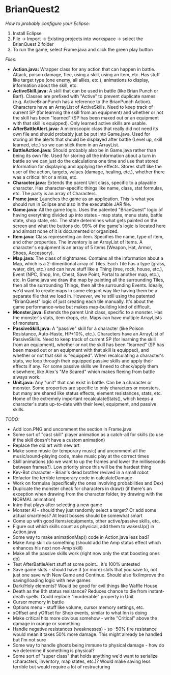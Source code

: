 # BrianQuest2

<em>How to probably configure your Eclipse:</em>
<ol>
<li>Install Eclipse
<li>File -> Import -> Existing projects into workspace -> select the BrianQuest 2 folder
<li>To run the game, select Frame.java and click the green play button
</ol>

<em>Files:</em>
<ul>
<li><b>Action.java:</b> Wrapper class for any action that can happen in battle. Attack, poison damage, flee, using a skill, using an item, etc. Has stuff like target type (one enemy, all allies, etc.), animations to display, information about the skill, etc.
<li><b>ActiveSkill.java:</b> A skill that can be used in battle (like Brian Punch or Barf). Classes are prefixed with "Active" to prevent duplicate names (e.g. ActiveBrianPunch has a reference to the BrianPunch Action). Characters have an ArrayList of ActiveSkills. Need to keep track of current SP (for learning the skill from an equipment) and whether or not the skill has been "learned" (SP has been maxed out or an equipment with that skill is equipped). Only learned active skills are usable.
<li><b>AfterBattleAlert.java:</b> A microscopic class that really did not need its own file and should probably just be put into Game.java. Used for storing all the alerts that should be displayed after battle (Level up, skill learned, etc.) so we can stick them in an ArrayList.
<li><b>BattleAction.java:</b> Should probably also be in Game.java rather than being its own file. Used for storing all the information about a turn in battle so we can just do the calculations one time and use that stored information for displaying and applying the effects. Stores stuff like the user of the action, targets, values (damage, healing, etc.), whether there was a critical hit or a miss, etc.
<li><b>Character.java:</b> Extends the parent Unit class, specific to a playable character. Has character-specific things like name, class, stat formulas, etc. The party is an array of Characters.
<li><b>Frame.java:</b> Launches the game as an application. This is what you should run in Eclipse and also in the executable JAR file.
<li><b>Game.java:</b> All the game logic. Uses the patented "BrianQuest" logic of having everything divided up into states - map state, menu state, battle state, shop state, etc. The state determines what gets painted on the screen and what the buttons do. 99% of the game's logic is located here and almost none of it is documented or organized.
<li><b>Item.java:</b> Class representing an item. Specifies the name, type of item, and other properties. The inventory is an ArrayList of Items. A character's equipment is an array of 5 items (Weapon, Hat, Armor, Shoes, Accessory).
<li><b>Map.java:</b> The class of nightmares. Contains all the information about a Map, which is a 2-dimentional array of Tiles. Each Tile has a type (grass, water, dirt, etc.) and can have stuff like a Thing (tree, rock, house, etc.), Event (NPC, Shop, Inn, Chest, Save Point, Portal to another map, etc.), etc. In Game.java we draw the map by painting all the surrounding Tiles, then all the surrounding Things, then all the surrounding Events. Ideally, we'd want to create maps in some elegant way like having them be a separate file that we load in. However, we're still using the patented "BrianQuest" logic of just creating each tile manually. It's about the game performance-wise but makes map-building kind of difficult.
<li><b>Monster.java:</b> Extends the parent Unit class, specific to a monster. Has the monster's stats, item drops, etc. Maps can have multiple ArrayLists of monsters.
<li><b>PassiveSkill.java:</b> A "passive" skill for a character (like Poison Resistance, Auto-Haste, HP+10%, etc.). Characters have an ArrayList of PassiveSkills. Need to keep track of current SP (for learning the skill from an equipment), whether or not the skill has been "learned" (SP has been maxed out or an equipment with that skill is equipped), and whether or not that skill is "equipped". When recalculating a character's stats, we loop through their equipped passive skills and apply their effects if any. For some passive skills we'll need to check/apply them elsewhere, like Alex's "Me Scared" which makes fleeing from battle always work.
<li><b>Unit.java:</b> Any "unit" that can exist in battle. Can be a character or monster. Some properties are specific to only characters or monsters, but many are shared like status effects, element resistances, stats, etc. Home of the extremely important recalculateStats(), which keeps a character's stats up-to-date with their level, equipment, and passive skills.
</ul>

<em>TODO:</em>
<ul>
<li>Add icon.PNG and uncomment the section in Frame.java
<li>Some sort of "cast skill" player animation as a catch-all for skills (to use if the skill doesn't have a custom animation)
<li>Replace the old art with new art
<li>Make some music (or temporary music) and uncomment all the music/sound-playing code, make music play at the correct times
<li>Skill animations (do we want to up the frames and lower the milliseconds between frames?). Low priority since this will be the hardest thing
<li>Kev-Bot character - Brian's dead brother revived in a small robot
<li>Refactor the terrible temporary code in calculateDamage
<li>Work on formulas (specifically the ones involving probabilities and Dex)
<li>Duplicate the monster check for characters in draw() (if there's an exception when drawing from the character folder, try drawing with the NORMAL animation)
<li>Intro that plays after selecting a new game
<li>Monster AI - should they just randomly select a target? Or add some actual smartness? At least bosses should be somewhat smart
<li>Come up with good items/equipments, other active/passive skills, etc.
<li>Figure out which skills count as physical, add them to wakesUp() in Action.java
<li>Some way to make animationMap() code in Action.java less bad?
<li>Make Amp skill do something (should add the Amp status effect which enhances his next non-Amp skill)
<li>Make all the passive skills work (right now only the stat boosting ones do)
<li>Test AfterBattleAlert stuff at some point... it's 100% untested
<li>Save game slots - should have 3 (or more) slots that you save to, not just one save with New Game and Continue. Should also fix/improve the saving/loading logic with new games
<li>Dark/Holy elements? Would be good for evil things like Waffle House
<li>Death as the 8th status resistance? Reduces chance to die from instant-death spells. Could replace "murderable" property in Unit
<li>Cursor memory in battle
<li>Options menu - stuff like volume, cursor memory settings, etc.
<li>xOffset and yOffset for Shop events, similar to what Inn is doing
<li>Make critical hits more obvious somehow - write "Critical" above the damage in orange or something
<li>Handle negative resistances (weaknesses) - so -50% fire resistance would mean it takes 50% more damage. This might already be handled but I'm not sure
<li>Some way to handle ghosts being immune to physical damage - how do we determine if something is physical?
<li>Some sort of "super class" that holds anything we'd want to serialize (characters, inventory, map states, etc.)? Would make saving less terrible but would require a lot of restructuring
</ul>
